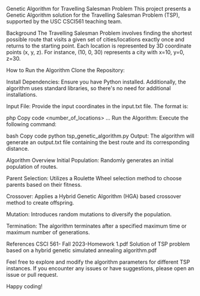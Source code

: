 Genetic Algorithm for Travelling Salesman Problem
This project presents a Genetic Algorithm solution for the Travelling Salesman Problem (TSP), supported by the USC CSCI561 teaching team.

Background
The Travelling Salesman Problem involves finding the shortest possible route that visits a given set of cities/locations exactly once and returns to the starting point. Each location is represented by 3D coordinate points (x, y, z). For instance, (10, 0, 30) represents a city with x=10, y=0, z=30.

How to Run the Algorithm
Clone the Repository:

Install Dependencies:
Ensure you have Python installed. Additionally, the algorithm uses standard libraries, so there's no need for additional installations.

Input File:
Provide the input coordinates in the input.txt file. The format is:

php
Copy code
<number_of_locations>
<x1> <y1> <z1>
<x2> <y2> <z2>
...
Run the Algorithm:
Execute the following command:

bash
Copy code
python tsp_genetic_algorithm.py
Output:
The algorithm will generate an output.txt file containing the best route and its corresponding distance.

Algorithm Overview
Initial Population:
Randomly generates an initial population of routes.

Parent Selection:
Utilizes a Roulette Wheel selection method to choose parents based on their fitness.

Crossover:
Applies a Hybrid Genetic Algorithm (HGA) based crossover method to create offspring.

Mutation:
Introduces random mutations to diversify the population.

Termination:
The algorithm terminates after a specified maximum time or maximum number of generations.

References
CSCI 561- Fall 2023-Homework 1.pdf
Solution of TSP problem based on a hybrid genetic simulated annealing algorithm.pdf

Feel free to explore and modify the algorithm parameters for different TSP instances. If you encounter any issues or have suggestions, please open an issue or pull request.

Happy coding!
